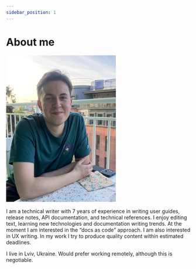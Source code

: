 ```yaml
---
sidebar_position: 1
---
```


# About me

![my profile picture](../docs/assets/IMG_4045.jpg)

I am a technical writer with 7 years of experience in writing user guides, release notes, API documentation, and technical references. I enjoy editing text, learning new technologies and documentation writing trends. At the moment I am interested in the “docs as code” approach. I am also interested in UX writing. In my work I try to produce quality content within estimated deadlines.

I live in Lviv, Ukraine. Would prefer working remotely, although this is negotiable.
